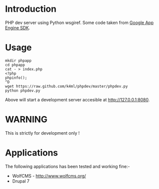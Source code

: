 Introduction
============
PHP dev server using Python wsgiref. Some code taken from [Google App Engine SDK][1].

Usage
=====

    mkdir phpapp
    cd phpapp
    cat - > index.php
    <?php
    phpinfo();
    ^D
    wget https://raw.github.com/k4ml/phpdev/master/phpdev.py
    python phpdev.py

Above will start a development server accesible at http://127.0.0.1:8080.

WARNING
=======
This is strictly for development only !

Applications
============
The following applications has been tested and working fine:-

* WolfCMS - http://www.wolfcms.org/
* Drupal 7

[1]:https://googleappengine.googlecode.com/svn/trunk/python/google/appengine/tools/devappserver2/php/runtime.py
